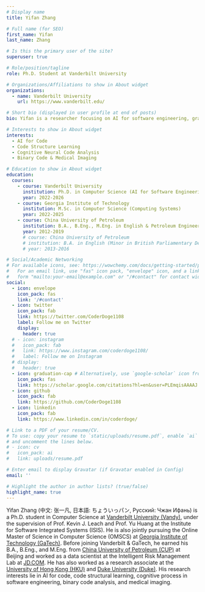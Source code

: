 ```yaml
---
# Display name
title: Yifan Zhang

# Full name (for SEO)
first_name: Yifan
last_name: Zhang

# Is this the primary user of the site?
superuser: true

# Role/position/tagline
role: Ph.D. Student at Vanderbilt University

# Organizations/Affiliations to show in About widget
organizations:
  - name: Vanderbilt University
    url: https://www.vanderbilt.edu/

# Short bio (displayed in user profile at end of posts)
bio: Yifan is a researcher focusing on AI for software engineering, graph neural networks, domain generalization and medical imaging. For the time being, he is pursuing his Ph.D. in Computer Science at Vanderbilt University, affiliated with Institute for Software Integrated Systems.

# Interests to show in About widget
interests:
  - AI for Code
  - Code Structure Learning
  - Cognitive Neural Code Analysis
  - Binary Code & Medical Imaging

# Education to show in About widget
education:
  courses:
    - course: Vanderbilt University
      institution: Ph.D. in Computer Science (AI for Software Engineering)
      year: 2022-2026
    - course: Georgia Institute of Technology
      institution: M.Sc. in Computer Science (Computing Systems)
      year: 2022-2025
    - course: China University of Petroleum
      institution: B.A., B.Eng., M.Eng. in English & Petroleum Engineering
      year: 2012-2019
      # course: China University of Petroleum
      # institution: B.A. in English (Minor in British Parliamentary Debate), 2013-2016
      # year: 2013-2016

# Social/Academic Networking
# For available icons, see: https://wowchemy.com/docs/getting-started/page-builder/#icons
#   For an email link, use "fas" icon pack, "envelope" icon, and a link in the
#   form "mailto:your-email@example.com" or "/#contact" for contact widget.
social:
  - icon: envelope
    icon_pack: fas
    link: '/#contact'
  - icon: twitter
    icon_pack: fab
    link: https://twitter.com/CoderDoge1108
    label: Follow me on Twitter
    display:
      header: true
  # - icon: instagram
  #   icon_pack: fab
  #   link: https://www.instagram.com/coderdoge1108/
  #   label: Follow me on Instagram
  # display:
  #   header: true
  - icon: graduation-cap # Alternatively, use `google-scholar` icon from `ai` icon pack
    icon_pack: fas
    link: https://scholar.google.com/citations?hl=en&user=PLEmqisAAAAJ
  - icon: github
    icon_pack: fab
    link: https://github.com/CoderDoge1108
  - icon: linkedin
    icon_pack: fab
    link: https://www.linkedin.com/in/coderdoge/

# Link to a PDF of your resume/CV.
# To use: copy your resume to `static/uploads/resume.pdf`, enable `ai` icons in `params.yaml`,
# and uncomment the lines below.
# - icon: cv
#   icon_pack: ai
#   link: uploads/resume.pdf

# Enter email to display Gravatar (if Gravatar enabled in Config)
email: ''

# Highlight the author in author lists? (true/false)
highlight_name: true
---
```


Yifan Zhang (中文: 张一凡, 日本語: ちょういっパン, Русский: Чжан Ифань) is a Ph.D. student in Computer Science at [Vanderbilt University (Vandy)](https://www.vanderbilt.edu/), under the supervision of Prof. Kevin J. Leach and Prof. Yu Huang at the Institute for Software Integrated Systems (ISIS). He is also jointly pursuing the Online Master of Science in Computer Science (OMSCS) at [Georgia Institute of Technology (GaTech)](https://www.gatech.edu/). Before joining Vanderbilt & GaTech, he earned his B.A., B.Eng., and M.Eng. from [China University of Petroleum (CUP)](https://www.cup.edu.cn/english/) at Beijing and worked as a data scientist at the Intelligent Risk Management Lab at [JD.COM](https://corporate.jd.com/home). He has also worked as a research associate at the [University of Hong Kong (HKU)](https://www.hku.hk/) and [Duke University (Duke)](https://duke.edu/). His research interests lie in AI for code, code structural learning, cognitive process in software engineering, binary code analysis, and medical imaging.